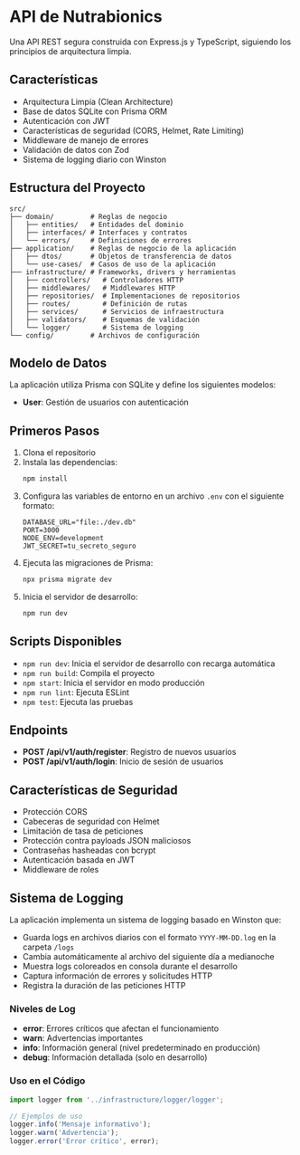 # API de Nutrabionics

Una API REST segura construida con Express.js y TypeScript, siguiendo los principios de arquitectura limpia.

## Características

- Arquitectura Limpia (Clean Architecture)
- Base de datos SQLite con Prisma ORM
- Autenticación con JWT
- Características de seguridad (CORS, Helmet, Rate Limiting)
- Middleware de manejo de errores
- Validación de datos con Zod
- Sistema de logging diario con Winston

## Estructura del Proyecto

```
src/
├── domain/         # Reglas de negocio
│   ├── entities/   # Entidades del dominio
│   ├── interfaces/ # Interfaces y contratos
│   └── errors/     # Definiciones de errores
├── application/    # Reglas de negocio de la aplicación
│   ├── dtos/       # Objetos de transferencia de datos
│   └── use-cases/  # Casos de uso de la aplicación
├── infrastructure/ # Frameworks, drivers y herramientas
│   ├── controllers/   # Controladores HTTP
│   ├── middlewares/   # Middlewares HTTP
│   ├── repositories/  # Implementaciones de repositorios
│   ├── routes/        # Definición de rutas
│   ├── services/      # Servicios de infraestructura
│   ├── validators/    # Esquemas de validación
│   └── logger/        # Sistema de logging
└── config/         # Archivos de configuración
```

## Modelo de Datos

La aplicación utiliza Prisma con SQLite y define los siguientes modelos:

- **User**: Gestión de usuarios con autenticación

## Primeros Pasos

1. Clona el repositorio
2. Instala las dependencias:
   ```bash
   npm install
   ```
3. Configura las variables de entorno en un archivo `.env` con el siguiente formato:
   ```
   DATABASE_URL="file:./dev.db"
   PORT=3000
   NODE_ENV=development
   JWT_SECRET=tu_secreto_seguro
   ```
4. Ejecuta las migraciones de Prisma:
   ```bash
   npx prisma migrate dev
   ```
5. Inicia el servidor de desarrollo:
   ```bash
   npm run dev
   ```

## Scripts Disponibles

- `npm run dev`: Inicia el servidor de desarrollo con recarga automática
- `npm run build`: Compila el proyecto
- `npm start`: Inicia el servidor en modo producción
- `npm run lint`: Ejecuta ESLint
- `npm test`: Ejecuta las pruebas

## Endpoints

- **POST /api/v1/auth/register**: Registro de nuevos usuarios
- **POST /api/v1/auth/login**: Inicio de sesión de usuarios

## Características de Seguridad

- Protección CORS
- Cabeceras de seguridad con Helmet
- Limitación de tasa de peticiones
- Protección contra payloads JSON maliciosos
- Contraseñas hasheadas con bcrypt
- Autenticación basada en JWT
- Middleware de roles

## Sistema de Logging

La aplicación implementa un sistema de logging basado en Winston que:

- Guarda logs en archivos diarios con el formato `YYYY-MM-DD.log` en la carpeta `/logs`
- Cambia automáticamente al archivo del siguiente día a medianoche
- Muestra logs coloreados en consola durante el desarrollo
- Captura información de errores y solicitudes HTTP
- Registra la duración de las peticiones HTTP

### Niveles de Log

- **error**: Errores críticos que afectan el funcionamiento
- **warn**: Advertencias importantes
- **info**: Información general (nivel predeterminado en producción)
- **debug**: Información detallada (solo en desarrollo)

### Uso en el Código

```typescript
import logger from '../infrastructure/logger/logger';

// Ejemplos de uso
logger.info('Mensaje informativo');
logger.warn('Advertencia');
logger.error('Error crítico', error);
```